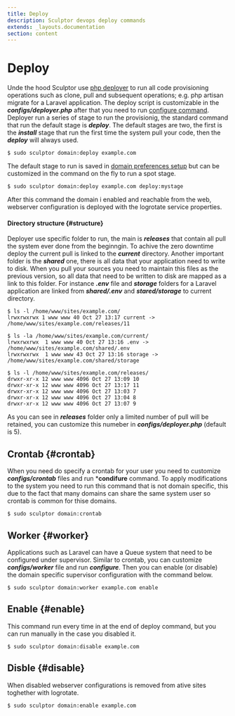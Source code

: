 ```yaml
---
title: Deploy
description: Sculptor devops deploy commands
extends: _layouts.documentation
section: content
---
```


# Deploy
Unde the hood Sculptor use [php deployer](https://deployer.org/docs/getting-started.html) to run all code provisioning operations such as
clone, pull and subsequent operations; e.g. php artisan migrate for a Laravel application. The deploy script is customizable in the ***configs/deployer.php***
after that you need to run [configure command](/docs/commands/domains/#configure). Deployer run a series of stage to run the provisionig, the standard command that run the default stage is ***deploy***. The default stages are two, the first is the ***install*** stage that run the first time the system pull your code,
then the ***deploy*** will always used.

```shell
$ sudo sculptor domain:deploy example.com
```

The default stage to run is saved in [domain preferences setup](/docs/commands/domains/#setup) but can be customized in the command on the fly to run a spot stage.
```shell
$ sudo sculptor domain:deploy example.com deploy:mystage
```

After this command the domain i enabled and reachable from the web, webserver configuration is deployed with the logrotate service properties.

#### Directory structure {#structure}
Deployer use specific folder to run, the main is ***releases*** that contain all pull the system ever done from the beginngin. To achive the zero downtime deploy
the current pull is linked to the ***current*** directory. Another important folder is the ***shared*** one, there is all data that your application need to write to disk. When you pull your sources you need to maintain this files as the previous version, so all data that need to be written to disk are mapped as a link to this folder. For instance ***.env*** file and ***storage*** folders for a Laravel application are linked from ***shared/.env*** and ***stared/storage*** to current directory.
```shell
$ ls -l /home/www/sites/example.com/
lrwxrwxrwx 1 www www 40 Oct 27 13:17 current -> /home/www/sites/example.com/releases/11

$ ls -la /home/www/sites/example.com/current/
lrwxrwxrwx  1 www www 40 Oct 27 13:16 .env -> /home/www/sites/example.com/shared/.env
lrwxrwxrwx  1 www www 43 Oct 27 13:16 storage -> /home/www/sites/example.com/shared/storage

$ ls -l /home/www/sites/example.com/releases/
drwxr-xr-x 12 www www 4096 Oct 27 13:09 10
drwxr-xr-x 12 www www 4096 Oct 27 13:17 11
drwxr-xr-x 12 www www 4096 Oct 27 13:03 7
drwxr-xr-x 12 www www 4096 Oct 27 13:04 8
drwxr-xr-x 12 www www 4096 Oct 27 13:07 9
```
As you can see in ***releases*** folder only a limited number of pull will be retained, you can customize this numeber in ***configs/deployer.php*** (default is 5).

## Crontab {#crontab}
When you need do specify a crontab for your user you need to customize ***configs/crontab*** files and run ***condifure** command. To apply modifications to the system you need to run this command that is not domain specific, this due to the fact that many domains can share the same system user so crontab is common for thise domains.
```shell
$ sudo sculptor domain:crontab
```

## Worker {#worker}
Applications such as Laravel can have a Queue system that need to be configured under supervisor. Similar to crontab, you can customize ***configs/worker*** file and run ***configure***. Then you can enable (or disable) the domain specific supervisor configuration with the command below.
```shell
$ sudo sculptor domain:worker example.com enable
```

## Enable {#enable}
This command run every time in at the end of deploy command, but you can run manually in the case you disabled it.
```shell
$ sudo sculptor domain:disable example.com
```

## Disble {#disable}
When disabled webserver configurations is removed from ative sites toghether with logrotate.
```shell
$ sudo sculptor domain:enable example.com
```